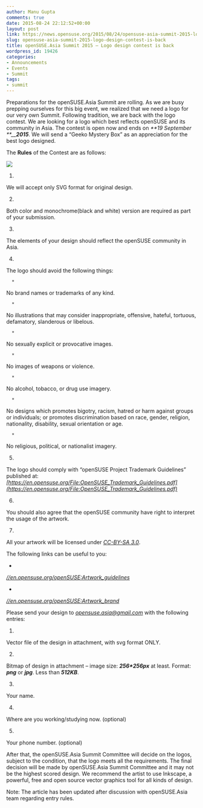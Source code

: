 ```yaml
---
author: Manu Gupta
comments: true
date: 2015-08-24 22:12:52+00:00
layout: post
link: https://news.opensuse.org/2015/08/24/opensuse-asia-summit-2015-logo-design-contest-is-back/
slug: opensuse-asia-summit-2015-logo-design-contest-is-back
title: openSUSE.Asia Summit 2015 – Logo design contest is back
wordpress_id: 19426
categories:
- Announcements
- Events
- Summit
tags:
- summit
---
```


Preparations for the openSUSE.Asia Summit are rolling. As we are busy prepping ourselves for this big event, we realized that we need a logo for our very own Summit. Following tradition, we are back with the logo contest. We are looking for a logo which best reflects openSUSE and its community in Asia. The contest is open now and ends on _**19 September **__**2015**_. We will send a “Geeko Mystery Box” as an appreciation for the best logo designed.




The **Rules** of the Contest are as follows:




![](https://upload.wikimedia.org/wikipedia/commons/5/5f/Symbol_thumbs_up_green.png)






	
  1. 


We will accept only SVG format for original design.




	
  2. 


Both color and monochrome(black and white) version are required as part of your submission.




	
  3. 


The elements of your design should reflect the openSUSE community in Asia.




	
  4. 


The logo should avoid the following things:





	
      * 


No brand names or trademarks of any kind.




	
      * 


No illustrations that may consider inappropriate, offensive, hateful, tortuous, defamatory, slanderous or libelous.




	
      * 


No sexually explicit or provocative images.




	
      * 


No images of weapons or violence.




	
      * 


No alcohol, tobacco, or drug use imagery.




	
      * 


No designs which promotes bigotry, racism, hatred or harm against groups or individuals; or promotes discrimination based on race, gender, religion, nationality, disability, sexual orientation or age.




	
      * 


No religious, political, or nationalist imagery.








	
  5. 


The logo should comply with “openSUSE Project Trademark Guidelines” published at: _[https://en.opensuse.org/File:OpenSUSE_Trademark_Guidelines.pdf](https://en.opensuse.org/File:OpenSUSE_Trademark_Guidelines.pdf)_




	
  6. 


You should also agree that the openSUSE community have right to interpret the usage of the artwork.




	
  7. 


All your artwork will be licensed under _[CC-BY-SA 3.0](https://creativecommons.org/licenses/by-sa/3.0/)_.





<!-- more -->


The following links can be useful to you:






	
  * 


_[//en.opensuse.org/openSUSE:Artwork_guidelines](//en.opensuse.org/openSUSE:Artwork_guidelines)_




	
  * 


_[//en.opensuse.org/openSUSE:Artwork_brand](//en.opensuse.org/openSUSE:Artwork_brand)_







Please send your design to _[opensuse.asia@gmail.com](mailto:opensuse.asia@gmail.com)_ with the following entries:






	
  1. 


Vector file of the design in attachment, with svg format ONLY.




	
  2. 


Bitmap of design in attachment – image size: _**256*256px**_ at least. Format: _**png**_ or _**jpg**_. Less than _**512KB**_.




	
  3. 


Your name.




	
  4. 


Where are you working/studying now. (optional)




	
  5. 


Your phone number. (optional)







After that, the openSUSE.Asia Summit Committee will decide on the logos, subject to the condition, that the logo meets all the requirements. The final decision will be made by openSUSE.Asia Summit Committee and it may not be the highest scored design. We recommend the artist to use Inkscape, a powerful, free and open source vector graphics tool for all kinds of design.


Note: The article has been updated after discussion with openSUSE.Asia team regarding entry rules.
